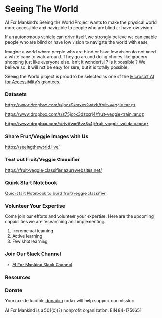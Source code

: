 # Seeing The World

AI For Mankind’s Seeing the World Project wants to make the physical world more accessible and navigable to people who are blind or have low vision.

If an autonomous vehicle can drive itself, we strongly believe we can enable people who are blind or have low vision to navigate the world with ease.

Imagine a world where people who are blind or have low vision do not need a white cane to walk around. They go around doing chores like grocery shopping just like everyone else. Isn’t it wonderful ? Is it possible ? We believe so. It will not be easy for sure, but it is totally possible.

Seeing the World project is proud to be selected as one of the [Microsoft AI for Accessibility](https://www.microsoft.com/en-us/ai/ai-for-accessibility)’s grantees.

### Datasets

https://www.dropbox.com/s/jhcs9xmxex9wtxk/fruit-veggie.tar.gz

https://www.dropbox.com/s/z75jobx3dzxxrj4/fruit-veggie-train.tar.gz

https://www.dropbox.com/s/rjvtfwxf6vz5s4j/fruit-veggie-validate.tar.gz

### Share Fruit/Veggie Images with Us
https://seeingtheworld.live/

### Test out Fruit/Veggie Classifier
https://fruit-veggie-classifier.azurewebsites.net/

### Quick Start Notebook
[Quickstart Notebook to build fruit/veggie classifier](Seeing-the-World-Model-Training-Workflow.ipynb)

### Volunteer Your Expertise
Come join our efforts and volunteer your expertise. Here are the upcoming capabilities we are researching and implementing.
1. Incremental learning
2. Active learning
3. Few shot learning

### Join Our Slack Channel
- [AI For Mankind Slack Channel](https://tinyurl.com/vch2z68)

### Resources

### Donate
Your tax-deductible [donation](https://donorbox.org/donate-to-ai-for-mankind?default_interval=o) today will help support our mission.

AI For Mankind is a 501(c)(3) nonprofit organization. EIN 84-1750651
